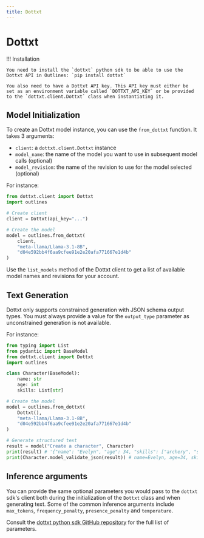 ```yaml
---
title: Dottxt
---
```


# Dottxt

!!! Installation

    You need to install the `dottxt` python sdk to be able to use the Dottxt API in Outlines: `pip install dottxt`

    You also need to have a Dottxt API key. This API key must either be set as an environment variable called `DOTTXT_API_KEY` or be provided to the `dottxt.client.Dottxt` class when instantiating it.

## Model Initialization

To create an Dottxt model instance, you can use the `from_dottxt` function. It takes 3 arguments:

- `client`: a `dottxt.client.Dottxt` instance
- `model_name`: the name of the model you want to use in subsequent model calls (optional)
- `model_revision`: the name of the revision to use for the model selected (optional)

For instance:

```python
from dottxt.client import Dottxt
import outlines

# Create client
client = Dottxt(api_key="...")

# Create the model
model = outlines.from_dottxt(
    client,
    "meta-llama/Llama-3.1-8B",
    "d04e592bb4f6aa9cfee91e2e20afa771667e1d4b"
)
```

Use the `list_models` method of the Dottxt client to get a list of available model names and revisions for your account.

## Text Generation

Dottxt only supports constrained generation with JSON schema output types. You must always provide a value for the `output_type` parameter as unconstrained generation is not available.

For instance:

```python
from typing import List
from pydantic import BaseModel
from dottxt.client import Dottxt
import outlines

class Character(BaseModel):
    name: str
    age: int
    skills: List[str]

# Create the model
model = outlines.from_dottxt(
    Dottxt(),
    "meta-llama/Llama-3.1-8B",
    "d04e592bb4f6aa9cfee91e2e20afa771667e1d4b"
)

# Generate structured text
result = model("Create a character", Character)
print(result) # '{"name": "Evelyn", "age": 34, "skills": ["archery", "stealth", "alchemy"]}'
print(Character.model_validate_json(result)) # name=Evelyn, age=34, skills=['archery', 'stealth', 'alchemy']
```

## Inference arguments

You can provide the same optional parameters you would pass to the `dottxt` sdk's client both during the initialization of the `Dottxt` class and when generating text. Some of the common inference arguments include `max_tokens`, `frequency_penalty`, `presence_penalty` and `temperature`.

Consult the [dottxt python sdk GitHub repository](https://github.com/dottxt-ai/dottxt-python) for the full list of parameters.
